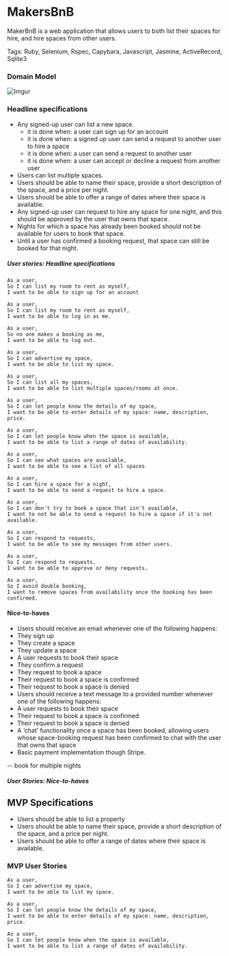 # MakersBnB

MakerBnB is a web application that allows users to both list their spaces for hire, and hire spaces from other users.

Tags: Ruby, Selenium, Rspec, Capybara, Javascript, Jasmine, ActiveRecord, Sqlite3

### Domain Model

![Imgur](https://i.imgur.com/WWyeSFv.png)

### Headline specifications
- Any signed-up user can list a new space.
    - it is done when: a user can sign up for an account
    - it is done when: a signed up user can send a request to another user to hire a space
    - it is done when: a user can send a request to another user
    - it is done when: a user can accept or decline a request from another user
- Users can list multiple spaces.
- Users should be able to name their space, provide a short description of the space, and a price per night.
- Users should be able to offer a range of dates where their space is available.
- Any signed-up user can request to hire any space for one night, and this should be approved by the user that owns that space.
- Nights for which a space has already been booked should not be available for users to book that space.
- Until a user has confirmed a booking request, that space can still be booked for that night.

##### User stories: Headline specifications
```
As a user,
So I can list my room to rent as myself,
I want to be able to sign up for an account

As a user,
So I can list my room to rent as myself,
I want to be able to log in as me.

As a user,
So no one makes a booking as me,
I want to be able to log out.

As a user,
So I can advertise my space,
I want to be able to list my space.

As a user,
So I can list all my spaces,
I want to be able to list multiple spaces/rooms at once.

As a user,
So I can let people know the details of my space,
I want to be able to enter details of my space: name, description, price.

As a user,
So I can let people know when the space is available,
I want to be able to list a range of dates of availability.

As a user,
So I can see what spaces are available,
I want to be able to see a list of all spaces

As a user,
So I can hire a space for a night,
I want to be able to send a request to hire a space.

As a user,
So I can don't try to book a space that isn't available,
I want to not be able to send a request to hire a space if it's not available.

As a user,
So I can respond to requests,
I want to be able to see my messages from other users.

As a user,
So I can respond to requests,
I want to be able to approve or deny requests.

As a user,
So I avoid double booking,
I want to remove spaces from availability once the booking has been confirmed.
```

#### Nice-to-haves
- Users should receive an email whenever one of the following happens:
- They sign up
- They create a space
- They update a space
- A user requests to book their space
- They confirm a request
- They request to book a space
- Their request to book a space is confirmed
- Their request to book a space is denied
- Users should receive a text message to a provided number whenever one of the following happens:
- A user requests to book their space
- Their request to book a space is confirmed
- Their request to book a space is denied
- A ‘chat’ functionality once a space has been booked, allowing users whose space-booking request has been confirmed to chat with the user that owns that space
- Basic payment implementation though Stripe.

-- book for multiple nights

##### User Stories: Nice-to-haves

<ENTER USER STORIES FOR NICE-TO-HAVES>

## MVP Specifications

- Users should be able to list a property
- Users should be able to name their space, provide a short description of the space, and a price per night.
- Users should be able to offer a range of dates where their space is available.

### MVP User Stories
```
As a user,
So I can advertise my space,
I want to be able to list my space.

As a user,
So I can let people know the details of my space,
I want to be able to enter details of my space: name, description, price.

As a user,
So I can let people know when the space is available,
I want to be able to list a range of dates of availability.
```
